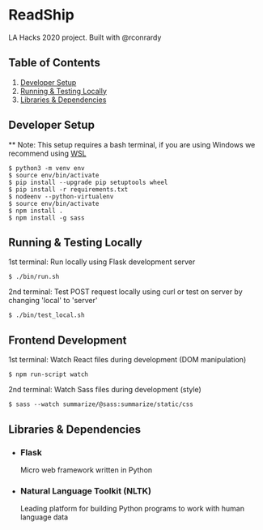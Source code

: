# ReadShip

LA Hacks 2020 project. Built with @rconrardy

## Table of Contents
1. [Developer Setup](#Developer-Setup)
2. [Running & Testing Locally](#Running-&-Testing-Locally)
3. [Libraries & Dependencies](#Libraries-&-Dependencies)

## Developer Setup
** Note: This setup requires a bash terminal, if you are using Windows we recommend using [WSL](https://docs.microsoft.com/en-us/windows/wsl/install-win10)
```
$ python3 -m venv env
$ source env/bin/activate
$ pip install --upgrade pip setuptools wheel
$ pip install -r requirements.txt
$ nodeenv --python-virtualenv
$ source env/bin/activate
$ npm install .
$ npm install -g sass
```

## Running & Testing Locally
1st terminal: Run locally using Flask development server
```
$ ./bin/run.sh
```
2nd terminal: Test POST request locally using curl or test on server by changing 'local' to 'server'
```
$ ./bin/test_local.sh
```

## Frontend Development
1st terminal: Watch React files during development (DOM manipulation)
```
$ npm run-script watch
```
2nd terminal: Watch Sass files during development (style)
```
$ sass --watch summarize/@sass:summarize/static/css
```

## Libraries & Dependencies
- ### Flask
    Micro web framework written in Python
- ### Natural Language Toolkit (NLTK)
    Leading platform for building Python programs to work with human language data
